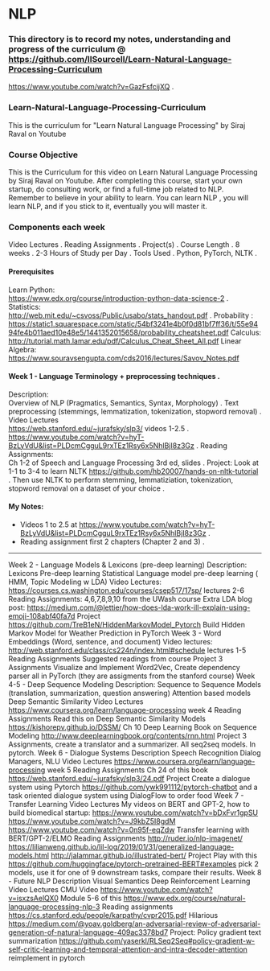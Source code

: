 # NLP
### This directory is to record my notes, understanding and progress of the curriculum @ https://github.com/llSourcell/Learn-Natural-Language-Processing-Curriculum

https://www.youtube.com/watch?v=GazFsfcijXQ . 

### Learn-Natural-Language-Processing-Curriculum
This is the curriculum for "Learn Natural Language Processing" by Siraj Raval on Youtube

### Course Objective
This is the Curriculum for this video on Learn Natural Language Processing by Siraj Raval on Youtube. After completing this course, start your own startup, do consulting work, or find a full-time job related to NLP. Remember to believe in your ability to learn. You can learn NLP , you will learn NLP, and if you stick to it, eventually you will master it.

### Components each week
Video Lectures . 
Reading Assignments . 
Project(s) . 
Course Length . 
8 weeks . 
2-3 Hours of Study per Day . 
Tools Used . 
Python, PyTorch, NLTK . 

#### Prerequisites
Learn Python:<br/>
https://www.edx.org/course/introduction-python-data-science-2 . 
Statistics:<br/> http://web.mit.edu/~csvoss/Public/usabo/stats_handout.pdf . 
Probability :<br/>https://static1.squarespace.com/static/54bf3241e4b0f0d81bf7ff36/t/55e9494fe4b011aed10e48e5/1441352015658/probability_cheatsheet.pdf
Calculus:<br/> http://tutorial.math.lamar.edu/pdf/Calculus_Cheat_Sheet_All.pdf
Linear Algebra:<br/> https://www.souravsengupta.com/cds2016/lectures/Savov_Notes.pdf

#### Week 1 - Language Terminology + preprocessing techniques .  
Description:  
Overview of NLP (Pragmatics, Semantics, Syntax, Morphology) . 
Text preprocessing (stemmings, lemmatization, tokenization, stopword removal) . 
Video Lectures  
https://web.stanford.edu/~jurafsky/slp3/ videos 1-2.5 . 
https://www.youtube.com/watch?v=hyT-BzLyVdU&list=PLDcmCgguL9rxTEz1Rsy6x5NhlBjI8z3Gz . 
Reading Assignments:  
Ch 1-2 of Speech and Language Processing 3rd ed, slides . 
Project:
Look at 1-1 to 3-4 to learn NLTK https://github.com/hb20007/hands-on-nltk-tutorial . 
Then use NLTK to perform stemming, lemmatiziation, tokenization, stopword removal on a dataset of your choice . 

#### My Notes:  
- Videos 1 to 2.5 at https://www.youtube.com/watch?v=hyT-BzLyVdU&list=PLDcmCgguL9rxTEz1Rsy6x5NhlBjI8z3Gz .  
- Reading assignment first 2 chapters (Chapter 2 and 3) .   



------------------------------------------------------------------------------------------------------------------------------
Week 2 - Language Models & Lexicons (pre-deep learning)
Description:
Lexicons
Pre-deep learning Statistical Language model pre-deep learning ( HMM, Topic Modeling w LDA)
Video Lectures:
https://courses.cs.washington.edu/courses/csep517/17sp/ lectures 2-6
Reading Assignments:
4,6,7,8,9,10 from the UWash course
Extra
LDA blog post: https://medium.com/@lettier/how-does-lda-work-ill-explain-using-emoji-108abf40fa7d
Project
https://github.com/TreB1eN/HiddenMarkovModel_Pytorch Build Hidden Markov Model for Weather Prediction in PyTorch
Week 3 - Word Embeddings (Word, sentence, and document)
Video lectures:
http://web.stanford.edu/class/cs224n/index.html#schedule lectures 1-5
Reading Assignments
Suggested readings from course
Project
3 Assignments Visualize and Implement Word2Vec, Create dependency parser all in PyTorch (they are assigments from the stanford course)
Week 4-5 - Deep Sequence Modeling
Description:
Sequence to Sequence Models (translation, summarization, question answering)
Attention based models
Deep Semantic Similarity
Video Lectures
https://www.coursera.org/learn/language-processing week 4
Reading Assignments
Read this on Deep Semantic Similarity Models https://kishorepv.github.io/DSSM/
Ch 10 Deep Learning Book on Sequence Modeling http://www.deeplearningbook.org/contents/rnn.html
Project
3 Assignments, create a translator and a summarizer. All seq2seq models. In pytorch.
Week 6 - Dialogue Systems
Description
Speech Recognition
Dialog Managers, NLU
Video Lectures
https://www.coursera.org/learn/language-processing week 5
Reading Assignments
Ch 24 of this book https://web.stanford.edu/~jurafsky/slp3/24.pdf
Project
Create a dialogue system using Pytorch https://github.com/ywk991112/pytorch-chatbot and a task oriented dialogue system using DialogFlow to order food
Week 7 - Transfer Learning
Video Lectures
My videos on BERT and GPT-2, how to build biomedical startup:
https://www.youtube.com/watch?v=bDxFvr1gpSU
https://www.youtube.com/watch?v=J9kbZ5I8gdM
https://www.youtube.com/watch?v=0n95f-eqZdw
Transfer learning with BERT/GPT-2/ELMO
Reading Assignments
http://ruder.io/nlp-imagenet/
https://lilianweng.github.io/lil-log/2019/01/31/generalized-language-models.html
http://jalammar.github.io/illustrated-bert/
Project
Play with this https://github.com/huggingface/pytorch-pretrained-BERT#examples pick 2 models, use it for one of 9 downstream tasks, compare their results.
Week 8 - Future NLP
Description
Visual Semantics
Deep Reinforcement Learning
Video Lectures
CMU Video https://www.youtube.com/watch?v=isxzsAelQX0
Module 5-6 of this https://www.edx.org/course/natural-language-processing-nlp-3
Reading assignments
https://cs.stanford.edu/people/karpathy/cvpr2015.pdf
Hilarious https://medium.com/@yoav.goldberg/an-adversarial-review-of-adversarial-generation-of-natural-language-409ac3378bd7
Project:
Policy gradient text summarization https://github.com/yaserkl/RLSeq2Seq#policy-gradient-w-self-critic-learning-and-temporal-attention-and-intra-decoder-attention reimplement in pytorch
